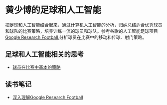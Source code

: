 # 黄少博的足球和人工智能
把足球和人工智能结合起来，通过计算机人工智能的分析，归纳总结适合优秀球员和球队的比赛策略，培养训练一流的球员和球队。参考谷歌的人工智能足球项目[Google Research Football](https://github.com/google-research/football),分析球员在比赛中的移动和传球、射门策略。

## 足球和人工智能相关的思考

* [球员在比赛中基本的策略](https://github.com/yacan8/blog/issues/3)



## 读书笔记

* [深入理解Google Research Football](https://github.com/Jackgzhuang/blog/issues/1)

